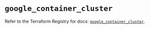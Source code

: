 # `google_container_cluster`

Refer to the Terraform Registry for docs: [`google_container_cluster`](https://registry.terraform.io/providers/hashicorp/google/6.49.2/docs/resources/container_cluster).
